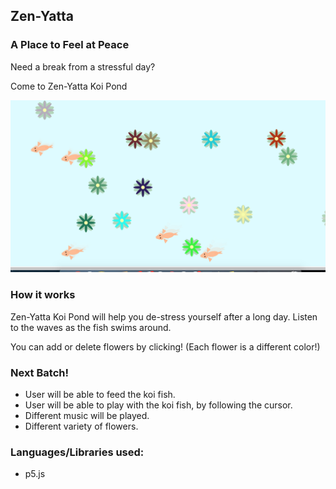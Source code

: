 ## Zen-Yatta

### A Place to Feel at Peace

Need a break from a stressful day?

Come to Zen-Yatta Koi Pond

![zen](images/zen.png "Zen")

### How it works

Zen-Yatta Koi Pond will help you de-stress yourself after a long day.
Listen to the waves as the fish swims around.

You can add or delete flowers by clicking!
(Each flower is a different color!)

### Next Batch!

* User will be able to feed the koi fish.
* User will be able to play with the koi fish, by following the cursor.
* Different music will be played.
* Different variety of flowers.

### Languages/Libraries used:

* p5.js
